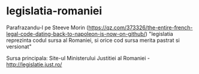 # legislatia-romaniei

Parafrazandu-l pe Steeve Morin (https://qz.com/373326/the-entire-french-legal-code-dating-back-to-napoleon-is-now-on-github/) "legislatia reprezinta codul sursa al Romaniei, si orice cod sursa merita pastrat si versionat" 

Sursa principala:
Site-ul Ministerului Justitiei al Romaniei - http://legislatie.just.ro/
